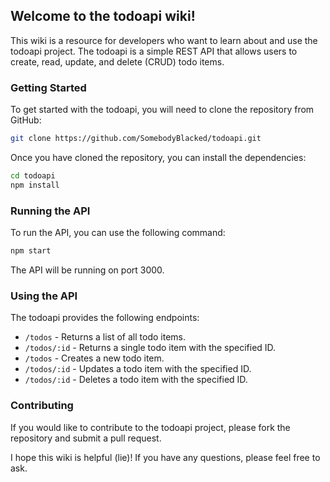 ## Welcome to the todoapi wiki!

This wiki is a resource for developers who want to learn about and use the todoapi project. The todoapi is a simple REST API that allows users to create, read, update, and delete (CRUD) todo items.

### Getting Started

To get started with the todoapi, you will need to clone the repository from GitHub:

```bash
git clone https://github.com/SomebodyBlacked/todoapi.git
```

Once you have cloned the repository, you can install the dependencies:

```bash
cd todoapi
npm install
```

### Running the API

To run the API, you can use the following command:

```bash
npm start
```

The API will be running on port 3000.

### Using the API

The todoapi provides the following endpoints:

* `/todos` - Returns a list of all todo items.
* `/todos/:id` - Returns a single todo item with the specified ID.
* `/todos` - Creates a new todo item.
* `/todos/:id` - Updates a todo item with the specified ID.
* `/todos/:id` - Deletes a todo item with the specified ID.

### Contributing

If you would like to contribute to the todoapi project, please fork the repository and submit a pull request.

I hope this wiki is helpful (lie)! If you have any questions, please feel free to ask.
